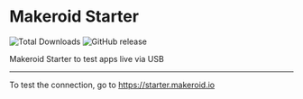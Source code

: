 # Makeroid Starter
![Total Downloads](https://img.shields.io/github/downloads/Makeroid/Starter/total.svg) ![GitHub release](https://img.shields.io/github/release/Makeroid/Starter.svg)

Makeroid Starter to test apps live via USB
___

To test the connection, go to https://starter.makeroid.io
